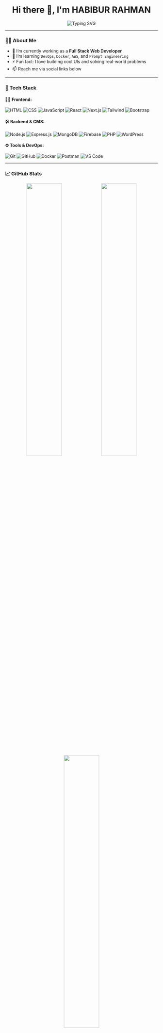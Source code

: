 <h1 align="center">Hi there 👋, I'm  HABIBUR RAHMAN</h1>

<p align="center">
  <img src="https://readme-typing-svg.herokuapp.com?font=Fira+Code&size=22&pause=1000&color=36BCF7&center=true&vCenter=true&width=500&lines=Full+Stack+Web+Developer;MERN+Stack+Specialist;WordPress+Expert+%7C+Elementor+%7C+WooCommerce;Open+Source+Lover+%F0%9F%92%BB;Lifelong+Learner+%E2%9C%8C%EF%B8%8F" alt="Typing SVG" />
</p>

---

### 🙋‍♂️ About Me

- 🔭 I’m currently working as a **Full Stack Web Developer**
- 🌱 I’m learning `DevOps`, `Docker`, `AWS`, and `Prompt Engineering`
- ⚡ Fun fact: I love building cool UIs and solving real-world problems
- 📫 Reach me via social links below

---

### 🧰 Tech Stack

#### 👨‍💻 Frontend:
![HTML](https://img.shields.io/badge/HTML5-E34F26?style=flat&logo=html5&logoColor=white)
![CSS](https://img.shields.io/badge/CSS3-1572B6?style=flat&logo=css3&logoColor=white)
![JavaScript](https://img.shields.io/badge/JavaScript-F7DF1E?style=flat&logo=javascript&logoColor=black)
![React](https://img.shields.io/badge/React-61DAFB?style=flat&logo=react&logoColor=black)
![Next.js](https://img.shields.io/badge/Next.js-000000?style=flat&logo=next.js&logoColor=white)
![Tailwind](https://img.shields.io/badge/Tailwind_CSS-38B2AC?style=flat&logo=tailwind-css&logoColor=white)
![Bootstrap](https://img.shields.io/badge/Bootstrap-563D7C?style=flat&logo=bootstrap&logoColor=white)

#### 🛠️ Backend & CMS:
![Node.js](https://img.shields.io/badge/Node.js-339933?style=flat&logo=node.js&logoColor=white)
![Express.js](https://img.shields.io/badge/Express.js-000000?style=flat&logo=express&logoColor=white)
![MongoDB](https://img.shields.io/badge/MongoDB-47A248?style=flat&logo=mongodb&logoColor=white)
![Firebase](https://img.shields.io/badge/Firebase-FFCA28?style=flat&logo=firebase&logoColor=black)
![PHP](https://img.shields.io/badge/PHP-777BB4?style=flat&logo=php&logoColor=white)
![WordPress](https://img.shields.io/badge/WordPress-21759B?style=flat&logo=wordpress&logoColor=white)

#### ⚙️ Tools & DevOps:
![Git](https://img.shields.io/badge/Git-F05032?style=flat&logo=git&logoColor=white)
![GitHub](https://img.shields.io/badge/GitHub-181717?style=flat&logo=github&logoColor=white)
![Docker](https://img.shields.io/badge/Docker-2496ED?style=flat&logo=docker&logoColor=white)
![Postman](https://img.shields.io/badge/Postman-FF6C37?style=flat&logo=postman&logoColor=white)
![VS Code](https://img.shields.io/badge/VS_Code-007ACC?style=flat&logo=visual-studio-code&logoColor=white)

---

### 📈 GitHub Stats

<p align="center">
  <img width="48%" src="https://github-readme-stats.vercel.app/api?username=mdhabiburrahman&show_icons=true&theme=radical" />
  <img width="48%" src="https://github-readme-streak-stats.herokuapp.com?user=mdhabiburrahman&theme=radical" />
</p>

<p align="center">
  <img width="48%" src="https://github-readme-stats.vercel.app/api/top-langs/?username=mdhabiburrahman&layout=compact&theme=radical" />
</p>

---

### 🌍 Let’s Connect

<p align="center">
  <a href="https://linkedin.com/in/habiburrahmansiam33" target="_blank"><img alt="LinkedIn" src="https://img.shields.io/badge/LinkedIn-blue?logo=linkedin&logoColor=white"></a>
  <a href="https://twitter.com/habiburrahamn33" target="_blank"><img alt="Twitter" src="https://img.shields.io/badge/Twitter-1DA1F2?logo=twitter&logoColor=white"></a>
  <a href="https://facebook.com/habiburrahmansiam1" target="_blank"><img alt="Facebook" src="https://img.shields.io/badge/Facebook-1877F2?logo=facebook&logoColor=white"></a>
  <a href="https://medium.com/@habibburrahman" target="_blank"><img alt="Medium" src="https://img.shields.io/badge/Medium-000000?logo=medium&logoColor=white"></a>
  <a href="https://www.pinterest.com/habiburrahamn33/" target="_blank"><img alt="Pinterest" src="https://img.shields.io/badge/Pinterest-BD081C?logo=pinterest&logoColor=white"></a>
</p>

---

### 🐍 Contribution Graph

```md
![snake gif](https://github.com/mdhabiburrahman/mdhabiburrahman/blob/output/github-contribution-grid-snake.svg)

